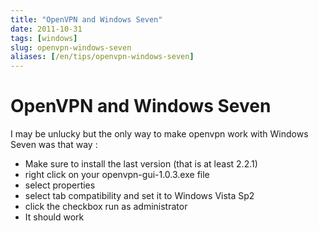 ```yaml
---
title: "OpenVPN and Windows Seven"
date: 2011-10-31
tags: [windows]
slug: openvpn-windows-seven
aliases: [/en/tips/openvpn-windows-seven]
---
```

# OpenVPN and Windows Seven

I may be unlucky but the only way to make openvpn work with Windows Seven was that way :

*	Make sure to install the last version (that is at least 2.2.1)
*	right click on your openvpn-gui-1.0.3.exe file
*	select properties
*	select tab compatibility and set it to Windows Vista Sp2
*	click the checkbox run as administrator
*	It should work


